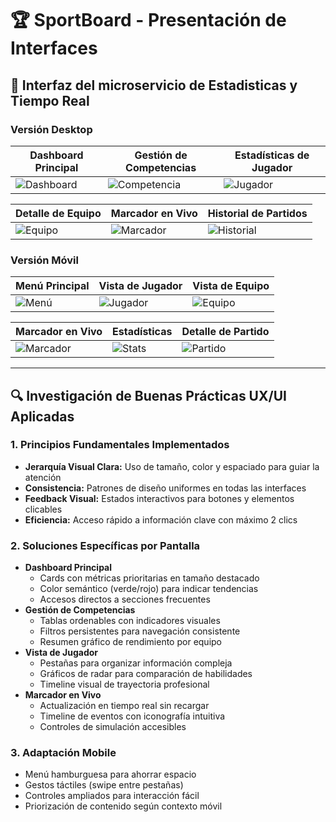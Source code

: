 # 🏆 SportBoard - Presentación de Interfaces

## 📱 Interfaz del microservicio de Estadisticas y Tiempo Real

### Versión Desktop

| Dashboard Principal                                     | Gestión de Competencias                                     | Estadísticas de Jugador                             |
| ------------------------------------------------------- | ----------------------------------------------------------- | --------------------------------------------------- |
| ![Dashboard](https://screenshots/desktop-dashboard.png) | ![Competencia](https://screenshots/desktop-competencia.png) | ![Jugador](https://screenshots/desktop-jugador.png) |

| Detalle de Equipo                                 | Marcador en Vivo                                      | Historial de Partidos                                   |
| ------------------------------------------------- | ----------------------------------------------------- | ------------------------------------------------------- |
| ![Equipo](https://screenshots/desktop-equipo.png) | ![Marcador](https://screenshots/desktop-marcador.png) | ![Historial](https://screenshots/desktop-historial.png) |

### Versión Móvil

| Menú Principal                               | Vista de Jugador                                   | Vista de Equipo                                  |
| -------------------------------------------- | -------------------------------------------------- | ------------------------------------------------ |
| ![Menú](https://screenshots/mobile-menu.png) | ![Jugador](https://screenshots/mobile-jugador.png) | ![Equipo](https://screenshots/mobile-equipo.png) |

| Marcador en Vivo                                     | Estadísticas                                   | Detalle de Partido                                 |
| ---------------------------------------------------- | ---------------------------------------------- | -------------------------------------------------- |
| ![Marcador](https://screenshots/mobile-marcador.png) | ![Stats](https://screenshots/mobile-stats.png) | ![Partido](https://screenshots/mobile-partido.png) |

---

## 🔍 Investigación de Buenas Prácticas UX/UI Aplicadas

### 1. Principios Fundamentales Implementados

-   **Jerarquía Visual Clara:** Uso de tamaño, color y espaciado para guiar la atención
-   **Consistencia:** Patrones de diseño uniformes en todas las interfaces
-   **Feedback Visual:** Estados interactivos para botones y elementos clicables
-   **Eficiencia:** Acceso rápido a información clave con máximo 2 clics

### 2. Soluciones Específicas por Pantalla

-   **Dashboard Principal**
    -   Cards con métricas prioritarias en tamaño destacado
    -   Color semántico (verde/rojo) para indicar tendencias
    -   Accesos directos a secciones frecuentes
-   **Gestión de Competencias**
    -   Tablas ordenables con indicadores visuales
    -   Filtros persistentes para navegación consistente
    -   Resumen gráfico de rendimiento por equipo
-   **Vista de Jugador**
    -   Pestañas para organizar información compleja
    -   Gráficos de radar para comparación de habilidades
    -   Timeline visual de trayectoria profesional
-   **Marcador en Vivo**
    -   Actualización en tiempo real sin recargar
    -   Timeline de eventos con iconografía intuitiva
    -   Controles de simulación accesibles

### 3. Adaptación Mobile

-   Menú hamburguesa para ahorrar espacio
-   Gestos táctiles (swipe entre pestañas)
-   Controles ampliados para interacción fácil
-   Priorización de contenido según contexto móvil
